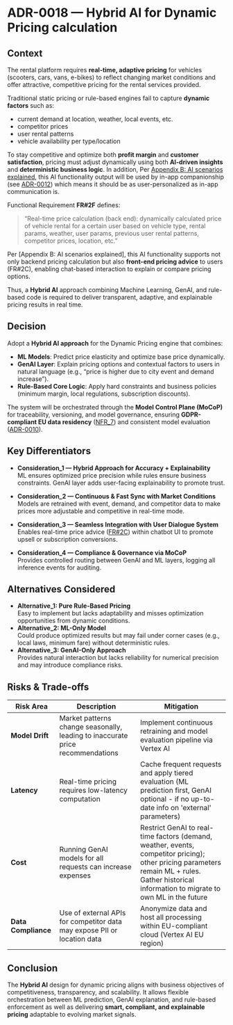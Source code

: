# ADR-0018 — Hybrid AI for Dynamic Pricing calculation

## Context

The rental platform requires **real-time, adaptive pricing** for vehicles (scooters, cars, vans, e-bikes) to reflect changing market conditions and offer attractive, competitive pricing for the rental services provided.  

Traditional static pricing or rule-based engines fail to capture **dynamic factors** such as:
- current demand at location, weather, local events, etc.
- competitor prices
- user rental patterns
- vehicle availability per type/location

To stay competitive and optimize both **profit margin** and **customer satisfaction**, pricing must adjust dynamically using both **AI-driven insights** and **deterministic business logic**.
In addition, Per [Appendix B: AI scenarios explained](/requirements/Appendix%20B%3A%20AI%20scenarios%20explained.md), this AI functionality output will be used by in-app companionship (see [ADR-0012](ADR-0012%20-%20Hybrid%20AI%20for%20User-personalized%20in-app%20companionship.md)) which means it should be as user-personalized as in-app communication is.

Functional Requirement **FR#2F** defines:
> “Real-time price calculation (back end): dynamically calculated price of vehicle rental for a certain user based on vehicle type, rental params, weather, user params, previous user rental patterns, competitor prices, location, etc.”  

Per [Appendix B: AI scenarios explained], this AI functionality supports not only backend pricing calculation but also **front-end pricing advice** to users (FR#2C), enabling chat-based interaction to explain or compare pricing options.

Thus, a **Hybrid AI** approach combining Machine Learning, GenAI, and rule-based code is required to deliver transparent, adaptive, and explainable pricing results in real time.

## Decision

Adopt a **Hybrid AI approach** for the Dynamic Pricing engine that combines:
- **ML Models**: Predict price elasticity and optimize base price dynamically.
- **GenAI Layer**: Explain pricing options and contextual factors to users in natural language (e.g., “price is higher due to city event and demand increase”).
- **Rule-Based Core Logic**: Apply hard constraints and business policies (minimum margin, local regulations, subscription discounts).

The system will be orchestrated through the **Model Control Plane (MoCoP)** for traceability, versioning, and model governance, ensuring **GDPR-compliant EU data residency** ([NFR_7](/requirements/3_NFRs.md)) and consistent model evaluation ([ADR-0010](/adrs/ADR-0010%20-%20Evaluation%20and%20Adoption%20of%20Vertex%20AI%20Agent%20Builder%20for%20AI%20Service%20and%20Orchestration.md)).

## Key Differentiators

- **Consideration_1 — Hybrid Approach for Accuracy + Explainability**  
  ML ensures optimized price precision while rules ensure business constraints. GenAI layer adds user-facing explainability to promote trust.

- **Consideration_2 — Continuous & Fast Sync with Market Conditions**  
  Models are retrained with event, demand, and competitor data to make prices more adjustable and competitive in real-time mode.

- **Consideration_3 — Seamless Integration with User Dialogue System**  
  Enables real-time price advice ([FR#2C](/requirements/2_FRs.md)) within chatbot UI to promote upsell or subscription conversions.

- **Consideration_4 — Compliance & Governance via MoCoP**  
  Provides controlled routing between GenAI and ML layers, logging all inference events for auditing.

## Alternatives Considered
- **Alternative_1: Pure Rule-Based Pricing**  
  Easy to implement but lacks adaptability and misses optimization opportunities from dynamic conditions.
- **Alternative_2: ML-Only Model**  
  Could produce optimized results but may fail under corner cases (e.g., local laws, minimum fare) without deterministic rules.
- **Alternative_3: GenAI-Only Approach**  
  Provides natural interaction but lacks reliability for numerical precision and may introduce compliance risks.

## Risks & Trade-offs

| Risk Area | Description | Mitigation |
|--|--|--|
| **Model Drift** | Market patterns change seasonally, leading to inaccurate price recommendations | Implement continuous retraining and model evaluation pipeline via Vertex AI |
| **Latency** | Real-time pricing requires low-latency computation | Cache frequent requests and apply tiered evaluation (ML prediction first, GenAI optional - if no up-to-date info on 'external' parameters) |
| **Cost** | Running GenAI models for all requests can increase expenses | Restrict GenAI to real-time factors (demand, weather, events, competitor pricing); other pricing parameters remain ML + rules. Gather historical information to migrate to own ML in the future |
| **Data Compliance** | Use of external APIs for competitor data may expose PII or location data | Anonymize data and host all processing within EU-compliant cloud (Vertex AI EU region) |

## Conclusion
The **Hybrid AI** design for dynamic pricing aligns with business objectives of competitiveness, transparency, and scalability. It allows flexible orchestration between ML prediction, GenAI explanation, and rule-based enforcement as well as delivering **smart, compliant, and explainable pricing** adaptable to evolving market signals.
